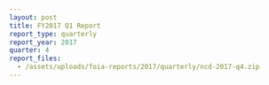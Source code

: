 ```yaml
---
layout: post
title: FY2017 Q1 Report
report_type: quarterly
report_year: 2017
quarter: 4
report_files:
  - /assets/uploads/foia-reports/2017/quarterly/ncd-2017-q4.zip
---
```

